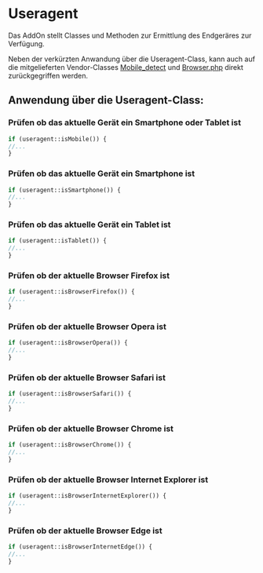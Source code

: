 # Useragent

Das AddOn stellt Classes und Methoden zur Ermittlung des Endgeräres zur Verfügung. 

Neben der verkürzten Anwandung über die Useragent-Class, kann auch auf die mitgelieferten Vendor-Classes [Mobile_detect](https://github.com/serbanghita/Mobile-Detect) und [Browser.php](https://chrisschuld.com/projects/browser-php-detecting-a-users-browser-from-php/) direkt zurückgegriffen werden. 

## Anwendung über die Useragent-Class:

### Prüfen ob das aktuelle Gerät ein Smartphone oder Tablet ist

```php 
if (useragent::isMobile()) {
//...
}
```

### Prüfen ob das aktuelle Gerät ein Smartphone ist

```php
if (useragent::isSmartphone()) {
//...
}
```

### Prüfen ob das aktuelle Gerät ein Tablet ist

```php 
if (useragent::isTablet()) {
//...
}
```    

### Prüfen ob der aktuelle Browser Firefox ist

```php
if (useragent::isBrowserFirefox()) {
//...
}
```

### Prüfen ob der aktuelle Browser Opera ist

```php
if (useragent::isBrowserOpera()) {
//...
}
 ```

### Prüfen ob der aktuelle Browser Safari ist

```php
if (useragent::isBrowserSafari()) {
//...
}
```

### Prüfen ob der aktuelle Browser Chrome ist

```php
if (useragent::isBrowserChrome()) {
//...
}
```

### Prüfen ob der aktuelle Browser Internet Explorer ist

```php
if (useragent::isBrowserInternetExplorer()) {
//...
}
```

### Prüfen ob der aktuelle Browser Edge ist

```php
if (useragent::isBrowserInternetEdge()) {
//...
}
```

